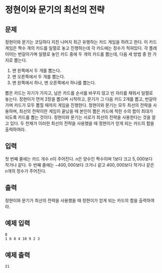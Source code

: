 # 정현이와 문기의 최선의 전략

## 문제
정현이와 문기는 코딩하다 지친 나머지 최근 유행하는 카드 게임을 하려고 한다. 이 카드 게임은 짝수 개의 카드를 일렬로 놓고 진행하는데 각 카드에는 정수가 적혀있다. 각 플레이어는 번갈아가며 일렬로 놓인 카드 중에 두 개의 카드를 뽑는데, 다음 세 방법 중 한 가지로 뽑는다.  

1. 맨 왼쪽에서 두 개를 뽑는다.
2. 맨 오른쪽에서 두 개를 뽑는다.
3. 맨 왼쪽에서 하나, 맨 오른쪽에서 하나를 뽑는다.  

뽑은 카드는 자기가 가지고, 남은 카드를 순서를 바꾸지 않고 빈 자리를 채워서 일렬로 놓는다. 정현이가 먼저 2장을 뽑으며 시작하고, 문기가 그 다음 카드 2개를 뽑고, 번갈아 가며 카드가 모두 뽑힐 때까지 게임을 진행한다. 정현이와 문기는 모두 최선의 전략을 사용하며, 최선의 전략이란 게임이 끝났을 때 본인이 뽑은 카드에 적힌 수의 합이 최대가 되도록 카드를 뽑는 것이다. 정현이와 문기는 서로가 최선의 전략을 사용한다는 것을 알고 있다. 두 천재가 이러한 최선의 전략을 사용했을 때 정현이가 얻게 되는 카드의 합을 출력하여라.

## 입력
첫 번째 줄에는 카드 개수 $n$이 주어진다. $n$은 양수인 짝수이며 $1$보다 크고 $5,000$보다 작거나 같다. 두 번째 줄에는 $-400,000$보다 크거나 같고 $400,000$보다 작거나 같은 $n$개의 정수가 주어진다.

## 출력
정현이와 문기가 최선의 전략을 사용했을 때 정현이가 얻게 되는 카드의 합을 출력하여라.

## 예제 입력
```
8  
1 6 8 4 10 9 2 3
```

## 예제 출력
```
21
```